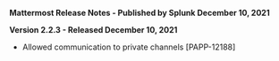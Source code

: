 **Mattermost Release Notes - Published by Splunk December 10, 2021**


**Version 2.2.3 - Released December 10, 2021**

* Allowed communication to private channels [PAPP-12188]
